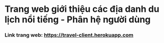 # Trang web giới thiệu các địa danh du lịch nổi tiếng - Phân hệ người dùng

### Link trang web: https://travel-client.herokuapp.com